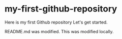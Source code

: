 # my-first-github-repository
Here is my first Github repository Let's get started.

README.md was modified. This was modified locally.
